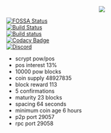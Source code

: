 <p align="center">
  <img src="https://github.com/charlesrocket/axe/raw/master/axe%20logo%20256.png"/>
</p>

[![FOSSA Status](https://app.fossa.io/api/projects/git%2Bgithub.com%2Fcharlesrocket%2Faxe.svg?type=shield)](https://app.fossa.io/projects/git%2Bgithub.com%2Fcharlesrocket%2Faxe?ref=badge_shield)<br />
[![Build Status](https://travis-ci.org/charlesrocket/axe.svg?branch=master)](https://travis-ci.org/charlesrocket/axe)<br />
[![Build status](https://ci.appveyor.com/api/projects/status/jrni1r4ovyb8p38k/branch/master?svg=true)](https://ci.appveyor.com/project/charlesrocket/axe/branch/master)<br />
[![Codacy Badge](https://api.codacy.com/project/badge/Grade/43fd99592d37479bb3be023f1e5a87f3)](https://www.codacy.com/app/charlesrocket/axe?utm_source=github.com&utm_medium=referral&utm_content=charlesrocket/axe&utm_campaign=badger)<br />
[![Discord](https://camo.githubusercontent.com/b12a95e20b7ca35f918c0ab5103fe56b6f44c067/68747470733a2f2f696d672e736869656c64732e696f2f62616467652f636861742d6f6e253230646973636f72642d3732383964612e737667)](https://discord.gg/RKE5PD9)<br />
* scrypt pow/pos
* pos interest 13%
* 10000 pow blocks
* coin supply 48927835
* block reward 113
* 5 confirmations
* maturity 23 blocks
* spacing 64 seconds
* minimum coin age 6 hours
* p2p port 29057
* rpc port 29058
